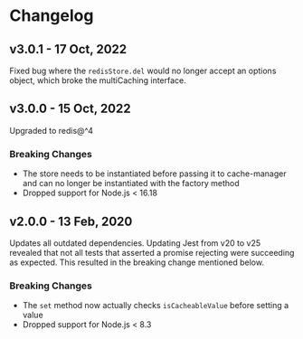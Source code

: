# Changelog

## v3.0.1 - 17 Oct, 2022

Fixed bug where the `redisStore.del` would no longer accept an options object, which broke the multiCaching interface.

## v3.0.0 - 15 Oct, 2022

Upgraded to redis@^4

### Breaking Changes

- The store needs to be instantiated before passing it to cache-manager and can no longer be instantiated with the factory method
- Dropped support for Node.js < 16.18

## v2.0.0 - 13 Feb, 2020

Updates all outdated dependencies. Updating Jest from v20 to v25 revealed that not all tests that asserted a promise rejecting were succeeding as expected. This resulted in the breaking change mentioned below.

### Breaking Changes

- The `set` method now actually checks `isCacheableValue` before setting a value
- Dropped support for Node.js < 8.3
